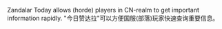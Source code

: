 Zandalar Today allows (horde) players in CN-realm to get important information rapidly.
"今日赞达拉"可以方便国服(部落)玩家快速查询重要信息。
